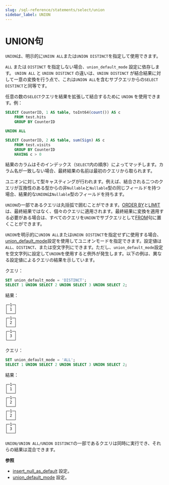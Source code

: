 ```yaml
---
slug: /sql-reference/statements/select/union
sidebar_label: UNION
---
```


# UNION句

`UNION`は、明示的に`UNION ALL`または`UNION DISTINCT`を指定して使用できます。

`ALL` または `DISTINCT` を指定しない場合、`union_default_mode` 設定に依存します。 `UNION ALL` と `UNION DISTINCT` の違いは、`UNION DISTINCT` が結合結果に対して一意の変換を行う点で、これは`UNION ALL`を含むサブクエリからの`SELECT DISTINCT`と同等です。

任意の数の`SELECT`クエリを結果を拡張して結合するために `UNION` を使用できます。例：

```sql
SELECT CounterID, 1 AS table, toInt64(count()) AS c
    FROM test.hits
    GROUP BY CounterID

UNION ALL

SELECT CounterID, 2 AS table, sum(Sign) AS c
    FROM test.visits
    GROUP BY CounterID
    HAVING c > 0
```

結果のカラムはそのインデックス（`SELECT`内の順序）によってマッチします。カラム名が一致しない場合、最終結果の名前は最初のクエリから取られます。

ユニオンに対して型キャスティングが行われます。例えば、結合される二つのクエリが互換性のある型からの非`Nullable`と`Nullable`型の同じフィールドを持つ場合、結果的な`UNION`は`Nullable`型のフィールドを持ちます。

`UNION`の一部であるクエリは丸括弧で囲むことができます。[ORDER BY](../../../sql-reference/statements/select/order-by.md)と[LIMIT](../../../sql-reference/statements/select/limit.md)は、最終結果ではなく、個々のクエリに適用されます。最終結果に変換を適用する必要がある場合は、すべてのクエリを`UNION`でサブクエリとして[FROM](../../../sql-reference/statements/select/from.md)句に置くことができます。

`UNION`を明示的に`UNION ALL`または`UNION DISTINCT`を指定せずに使用する場合、[union_default_mode](../../../operations/settings/settings.md#union-default-mode)設定を使用してユニオンモードを指定できます。設定値は`ALL`、`DISTINCT`、または空文字列にできます。ただし、`union_default_mode`設定を空文字列に設定して`UNION`を使用すると例外が発生します。以下の例は、異なる設定値によるクエリの結果を示しています。

クエリ：

```sql
SET union_default_mode = 'DISTINCT';
SELECT 1 UNION SELECT 2 UNION SELECT 3 UNION SELECT 2;
```

結果：

```text
┌─1─┐
│ 1 │
└───┘
┌─1─┐
│ 2 │
└───┘
┌─1─┐
│ 3 │
└───┘
```

クエリ：

```sql
SET union_default_mode = 'ALL';
SELECT 1 UNION SELECT 2 UNION SELECT 3 UNION SELECT 2;
```

結果：

```text
┌─1─┐
│ 1 │
└───┘
┌─1─┐
│ 2 │
└───┘
┌─1─┐
│ 2 │
└───┘
┌─1─┐
│ 3 │
└───┘
```

`UNION/UNION ALL/UNION DISTINCT`の一部であるクエリは同時に実行でき、それらの結果は混合できます。

**参照**

- [insert_null_as_default](../../../operations/settings/settings.md#insert_null_as_default) 設定。
- [union_default_mode](../../../operations/settings/settings.md#union-default-mode) 設定。
